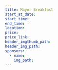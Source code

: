 ```yaml
---
title: Mayor Breakfast
start_at_date:
start_time:
end_time:
location:
price:
price_link:
header_imgthumb_path:
header_img_path:
sponsors:
  - name:
    img_path:
---
```

